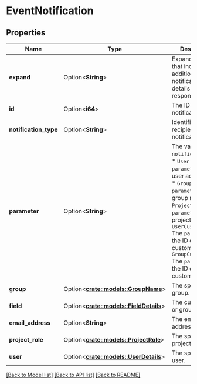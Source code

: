 # EventNotification

## Properties

Name | Type | Description | Notes
------------ | ------------- | ------------- | -------------
**expand** | Option<**String**> | Expand options that include additional event notification details in the response. | [optional]
**id** | Option<**i64**> | The ID of the notification. | [optional]
**notification_type** | Option<**String**> | Identifies the recipients of the notification. | [optional]
**parameter** | Option<**String**> | The value of the `notificationType`:   *  `User` The `parameter` is the user account ID.  *  `Group` The `parameter` is the group name.  *  `ProjectRole` The `parameter` is the project role ID.  *  `UserCustomField` The `parameter` is the ID of the custom field.  *  `GroupCustomField` The `parameter` is the ID of the custom field. | [optional]
**group** | Option<[**crate::models::GroupName**](GroupName.md)> | The specified group. | [optional]
**field** | Option<[**crate::models::FieldDetails**](FieldDetails.md)> | The custom user or group field. | [optional]
**email_address** | Option<**String**> | The email address. | [optional]
**project_role** | Option<[**crate::models::ProjectRole**](ProjectRole.md)> | The specified project role. | [optional]
**user** | Option<[**crate::models::UserDetails**](UserDetails.md)> | The specified user. | [optional]

[[Back to Model list]](../README.md#documentation-for-models) [[Back to API list]](../README.md#documentation-for-api-endpoints) [[Back to README]](../README.md)


